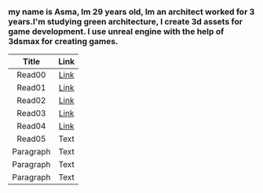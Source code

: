 ### my name is Asma, Im 29 years old, Im an architect worked for 3 years.I'm studying green architecture, I create 3d assets for game development. I use unreal engine with the help of 3dsmax for creating games.

| Title      | Link |
| :-----------: | :-----------: |
| Read00      | [Link](https://asmabatttikhi.github.io/Reading-Notes/Read00)       |
| Read01      | [Link](https://asmabatttikhi.github.io/Reading-Notes/Read01)       |
| Read02      | [Link](https://asmabatttikhi.github.io/Reading-Notes/Read02)       |
| Read03      | [Link](https://asmabatttikhi.github.io/Reading-Notes/Read03)       |
| Read04      | [Link](https://asmabatttikhi.github.io/Reading-Notes/Read04)       |
| Read05      | Text        |
| Paragraph   | Text        |
| Paragraph   | Text        |
| Paragraph   | Text        |